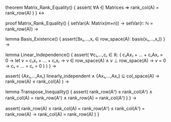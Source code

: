 theorem Matrix_Rank_Equality() {
  assert(
    ∀A ∈ Matrices ⇒ 
    rank_col(A) = rank_row(A)
  )
} ↔

proof Matrix_Rank_Equality() {
  setVar(A: Matrix(m×n)) →
  setVar(r: ℕ = rank_row(A)) →
  
  lemma Basis_Existence() {
    assert(∃x₁,...,xᵣ ∈ row_space(A): basis(x₁,...,xᵣ))
  } →
  
  lemma Linear_Independence() {
    assert(
      ∀c₁,...,cᵣ ∈ ℝ: (
        c₁Ax₁ + ... + cᵣAxᵣ = 0 →
        let v = c₁x₁ + ... + cᵣxᵣ →
        v ∈ row_space(A) ∧
        v ⊥ row_space(A) →
        v = 0 →
        c₁ = ... = cᵣ = 0
      )
    )
  } →
  
  assert(
    {Ax₁,...,Axᵣ} linearly_independent ∧
    {Ax₁,...,Axᵣ} ⊆ col_space(A) →
    rank_row(A) ≤ rank_col(A)
  ) →
  
  lemma Transpose_Inequality() {
    assert(
      rank_row(Aᵀ) ≤ rank_col(Aᵀ) ∧
      rank_col(A) = rank_row(Aᵀ) ∧
      rank_row(A) = rank_col(Aᵀ)
    )
  } →
  
  assert(
    rank_row(A) ≤ rank_col(A) = rank_row(Aᵀ) ≤ rank_col(Aᵀ) = rank_row(A) →
    rank_col(A) = rank_row(A)
  )
}